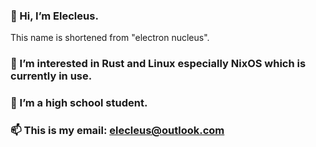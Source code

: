 ### 👋 Hi, I’m Elecleus.
This name is shortened from "electron nucleus".
### 👀 I’m interested in Rust and Linux especially NixOS which is currently in use.
### 🌱 I’m a high school student.
### 📫 This is my email: elecleus@outlook.com

<!---
elecleus/elecleus is a ✨ special ✨ repository because its `README.md` (this file) appears on your GitHub profile.
You can click the Preview link to take a look at your changes.
--->

